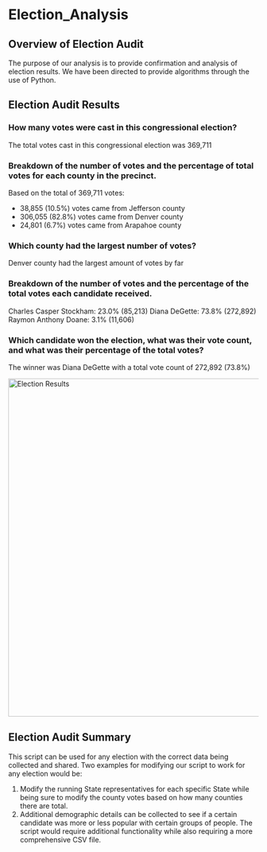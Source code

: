 # Election_Analysis

## Overview of Election Audit
The purpose of our analysis is to provide confirmation and analysis of election results. We have been directed to provide algorithms through the use of Python.

## Election Audit Results

### How many votes were cast in this congressional election?

The total votes cast in this congressional election was 369,711

### Breakdown of the number of votes and the percentage of total votes for each county in the precinct.
Based on the total of 369,711 votes:
  - 38,855 (10.5%) votes came from Jefferson county
  - 306,055 (82.8%) votes came from Denver county
  - 24,801 (6.7%) votes came from Arapahoe county
  
### Which county had the largest number of votes?

Denver county had the largest amount of votes by far

### Breakdown of the number of votes and the percentage of the total votes each candidate received.

Charles Casper Stockham: 23.0% (85,213)
Diana DeGette: 73.8% (272,892)
Raymon Anthony Doane: 3.1% (11,606)

### Which candidate won the election, what was their vote count, and what was their percentage of the total votes?

The winner was Diana DeGette with a total vote count of 272,892 (73.8%)

<img width="680" alt="Election Results" src="https://user-images.githubusercontent.com/103234661/176877167-5a3b5940-27bc-4408-8d5d-cb44d05978f9.png">

## Election Audit Summary

This script can be used for any election with the correct data being collected and shared. Two examples for modifying our script to work for any election would be:
1) Modify the running State representatives for each specific State while being sure to modify the county votes based on how many counties there are total.
2) Additional demographic details can be collected to see if a certain candidate was more or less popular with certain groups of people. The script would require additional functionality while also requiring a more comprehensive CSV file.
